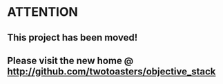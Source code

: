 # ATTENTION
## This project has been moved!
## Please visit the new home @ http://github.com/twotoasters/objective_stack